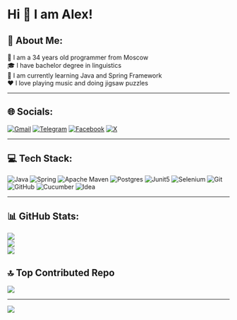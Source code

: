 # Hi 👋 I am Alex!

## 💫 About Me:
:man: I am a 34 years old programmer from Moscow<br>:mortar_board: I have bachelor degree in linguistics<br>:book: I am currently learning Java and Spring Framework<br>:heart: I love playing music and doing jigsaw puzzles
___

## 🌐 Socials:
[![Gmail](https://img.shields.io/badge/Gmail-D14836?style=for-the-badge&logo=gmail&logoColor=white)](mailto:aleks.belyanov@gmail.com) [![Telegram](https://img.shields.io/badge/Telegram-2CA5E0?style=for-the-badge&logo=telegram&logoColor=white)](https://t.me/alexandr_belianov) [![Facebook](https://img.shields.io/badge/Facebook-%231877F2.svg?style=for-the-badge&logo=Facebook&logoColor=white)](https://facebook.com/gotfrid.wallenstein) [![X](https://img.shields.io/badge/X-%23000000.svg?style=for-the-badge&logo=X&logoColor=white)](https://x.com/GotfridW)

___

## 💻 Tech Stack:
![Java](https://img.shields.io/badge/java-%23ED8B00.svg?style=for-the-badge&logo=openjdk&logoColor=white) ![Spring](https://img.shields.io/badge/spring-%236DB33F.svg?style=for-the-badge&logo=spring&logoColor=white) ![Apache Maven](https://img.shields.io/badge/Apache%20Maven-C71A36?style=for-the-badge&logo=Apache%20Maven&logoColor=white) ![Postgres](https://img.shields.io/badge/postgres-%23316192.svg?style=for-the-badge&logo=postgresql&logoColor=white) ![Junit5](https://img.shields.io/badge/Junit5-25A162?style=for-the-badge&logo=junit5&logoColor=white) ![Selenium](https://img.shields.io/badge/Selenium-43B02A?style=for-the-badge&logo=Selenium&logoColor=white) ![Git](https://img.shields.io/badge/git-%23F05033.svg?style=for-the-badge&logo=git&logoColor=white) ![GitHub](https://img.shields.io/badge/github-%23121011.svg?style=for-the-badge&logo=github&logoColor=white) ![Cucumber](https://img.shields.io/badge/Cucumber-43B02A?style=for-the-badge&logo=cucumber&logoColor=white) ![Idea](https://img.shields.io/badge/IntelliJ_IDEA-000000.svg?style=for-the-badge&logo=intellij-idea&logoColor=white)
___

## 📊 GitHub Stats:
![](https://github-readme-stats.vercel.app/api?username=GotfridW&theme=holi&hide_border=false&include_all_commits=true&count_private=false)<br/>
![](https://github-readme-streak-stats.herokuapp.com/?user=GotfridW&theme=holi&hide_border=false)<br/>
![](https://github-readme-stats.vercel.app/api/top-langs/?username=GotfridW&theme=holi&hide_border=false&include_all_commits=true&count_private=false&layout=compact)

## 🔝 Top Contributed Repo
![](https://github-contributor-stats.vercel.app/api?username=GotfridW&limit=5&theme=gotham&combine_all_yearly_contributions=true)

---
[![](https://visitcount.itsvg.in/api?id=GotfridW&icon=0&color=8)](https://visitcount.itsvg.in)
